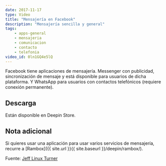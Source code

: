 ```yaml
---
date: 2017-11-17
type: Video
title: "Mensajería en Facebook"
description: "Mensajería sencilla y general"
tags:
    - apps-general
    - mensajeria
    - comunicacion
    - contacto
    - telefonia
video_id: 0ln1GQ4e5lQ
---
```


Facebook tiene aplicaciones de mensajería. Messenger con publicidad, sincronización de mensaje y está disponible para usuarios de dicha plataforma. Y WhatsApp para usuarios con contactos telefónicos (requiere conexión permanente).

## Descarga

Están disponible en Deepin Store.

## Nota adicional

Si quieres usar una aplicación para usar varios servicios de mensajería, recurre a [Rambox]({{ site.url }}{{ site.baseurl }}/deepin/rambox/).

Fuente: [Jeff Linux Turner](https://www.youtube.com/channel/UCQ93uL3eEGNxUOdulfrLGcw)
